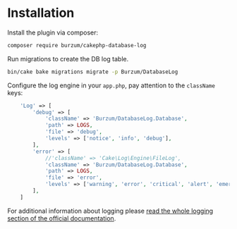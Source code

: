 # Installation

Install the plugin via composer:

```sh
composer require burzum/cakephp-database-log
```

Run migrations to create the DB log table.

```sh
bin/cake bake migrations migrate -p Burzum/DatabaseLog
```

Configure the log engine in your `app.php`, pay attention to the `className` keys:

```php
	'Log' => [
		'debug' => [
			'className' => 'Burzum/DatabaseLog.Database',
			'path' => LOGS,
			'file' => 'debug',
			'levels' => ['notice', 'info', 'debug'],
		],
		'error' => [
			//'className' => 'Cake\Log\Engine\FileLog',
			'className' => 'Burzum/DatabaseLog.Database',
			'path' => LOGS,
			'file' => 'error',
			'levels' => ['warning', 'error', 'critical', 'alert', 'emergency'],
		],
	]
```

For additional information about logging please [read the whole logging section of the official documentation](http://book.cakephp.org/3.0/en/core-libraries/logging.html).
